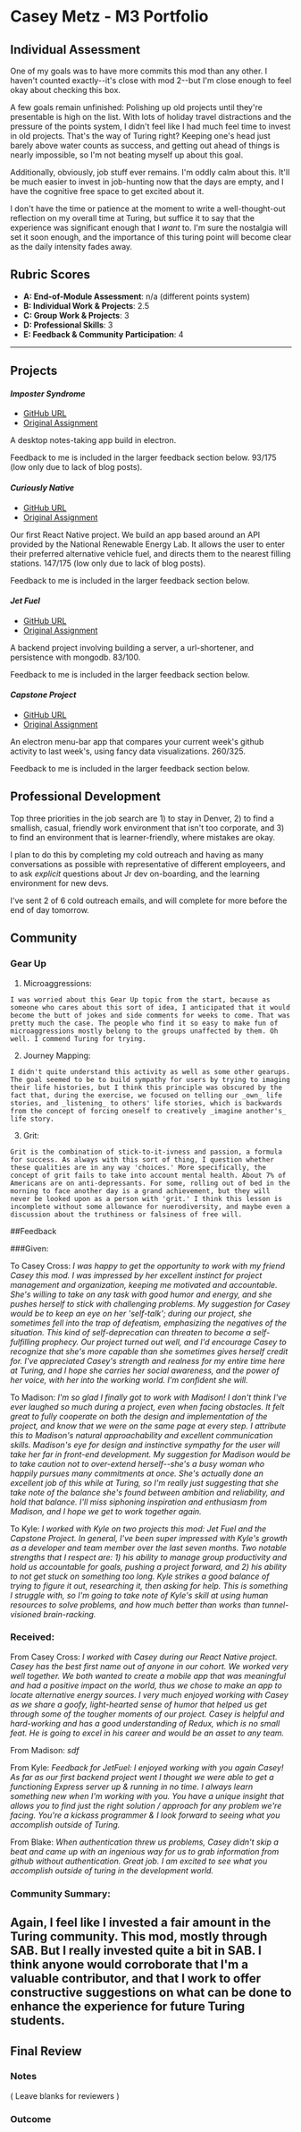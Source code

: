 # Casey Metz - M3 Portfolio

## Individual Assessment

One of my goals was to have more commits this mod than any other. I haven't counted exactly--it's close with mod 2--but I'm close enough to feel okay about checking this box.

A few goals remain unfinished:
Polishing up old projects until they're presentable is high on the list. With lots of holiday travel distractions and the pressure of the points system, I didn't feel like I had much feel time to invest in old projects. That's the way of Turing right? Keeping one's head just barely above water counts as success, and getting out ahead of things is nearly impossible, so I'm not beating myself up about this goal.

Additionally, obviously, job stuff ever remains. I'm oddly calm about this. It'll be much easier to invest in job-hunting now that the days are empty, and I have the cognitive free space to get excited about it.

I don't have the time or patience at the moment to write a well-thought-out reflection on my overall time at Turing, but suffice it to say that the experience was significant enough that I _want_ to. I'm sure the nostalgia will set it soon enough, and the importance of this turing point will become clear as the daily intensity fades away.

## Rubric Scores

* **A: End-of-Module Assessment**: n/a (different points system)
* **B: Individual Work & Projects**: 2.5
* **C: Group Work & Projects**: 3
* **D: Professional Skills**: 3
* **E: Feedback & Community Participation**: 4

-----------------------

## Projects

#### _Imposter Syndrome_

* [GitHub URL](https://github.com/Casey1449/Jot)
* [Original Assignment](http://frontend.turing.io/projects/imposter-syndrome.html)

A desktop notes-taking app build in electron.

Feedback to me is included in the larger feedback section below. 93/175 (low only due to lack of blog posts).

#### _Curiously Native_

* [GitHub URL](https://github.com/Casey1449/React-Native)
* [Original Assignment](http://frontend.turing.io/projects/curiously-native.html)

Our first React Native project. We build an app based around an API provided by the National Renewable Energy Lab. It allows the user to enter their preferred alternative vehicle fuel, and directs them to the nearest filling stations. 147/175 (low only due to lack of blog posts).

Feedback to me is included in the larger feedback section below.

#### _Jet Fuel_

* [GitHub URL](https://github.com/Casey1449/jetfuel)
* [Original Assignment](http://frontend.turing.io/projects/jet-fuel.html)

A backend project involving building a server, a url-shortener, and persistence with mongodb. 83/100.

Feedback to me is included in the larger feedback section below.

#### _Capstone Project_

* [GitHub URL](https://github.com/bcgodfrey91/git-in-the-game)
* [Original Assignment](http://frontend.turing.io/projects/capstone.html)

An electron menu-bar app that compares your current week's github activity to last week's, using fancy data visualizations. 260/325.

Feedback to me is included in the larger feedback section below.

## Professional Development

Top three priorities in the job search are 1) to stay in Denver, 2) to find a smallish, casual, friendly work environment that isn't too corporate, and 3) to find an environment that is learner-friendly, where mistakes are okay.

I plan to do this by completing my cold outreach and having as many conversations as possible with representative of different employeers, and to ask _explicit_ questions about Jr dev on-boarding, and the learning environment for new devs.

I've sent 2 of 6 cold outreach emails, and will complete for more before the end of day tomorrow.

## Community

### Gear Up

  1. Microaggressions:

    I was worried about this Gear Up topic from the start, because as someone who cares about this sort of idea, I anticipated that it would become the butt of jokes and side comments for weeks to come. That was pretty much the case. The people who find it so easy to make fun of microaggressions mostly belong to the groups unaffected by them. Oh well. I commend Turing for trying.

  2. Journey Mapping:

    I didn't quite understand this activity as well as some other gearups. The goal seemed to be to build sympathy for users by trying to imaging their life histories, but I think this principle was obscured by the fact that, during the exercise, we focused on telling our _own_ life stories, and _listening_ to others' life stories, which is backwards from the concept of forcing oneself to creatively _imagine another's_ life story.

  3. Grit:

    Grit is the combination of stick-to-it-ivness and passion, a formula for success. As always with this sort of thing, I question whether these qualities are in any way 'choices.' More specifically, the concept of grit fails to take into account mental health. About 7% of Americans are on anti-depressants. For some, rolling out of bed in the morning to face another day is a grand achievement, but they will never be looked upon as a person with 'grit.' I think this lesson is incomplete without some allowance for nuerodiversity, and maybe even a discussion about the truthiness or falsiness of free will.

##Feedback

###Given:

To Casey Cross:
_I was happy to get the opportunity to work with my friend Casey this mod. I was impressed by her excellent instinct for project management and organization, keeping me motivated and accountable. She's willing to take on any task with good humor and energy, and she pushes herself to stick with challenging problems. My suggestion for Casey would be to keep an eye on her 'self-talk'; during our project, she sometimes fell into the trap of defeatism, emphasizing the negatives of the situation. This kind of self-deprecation can threaten to become a self-fulfilling prophecy. Our project turned out well, and I'd encourage Casey to recognize that she's more capable than she sometimes gives herself credit for. I've appreciated Casey's strength and realness for my entire time here at Turing, and I hope she carries her social awareness, and the power of her voice, with her into the working world. I'm confident she will._

To Madison:
_I'm so glad I finally got to work with Madison! I don't think I've ever laughed so much during a project, even when facing obstacles. It felt great to fully cooperate on both the design and implementation of the project, and know that we were on the same page at every step. I attribute this to Madison's natural approachability and excellent communication skills. Madison's eye for design and instinctive sympathy for the user will take her far in front-end development. My suggestion for Madison would be to take caution not to over-extend herself--she's a busy woman who happily pursues many commitments at once. She's actually done an excellent job of this while at Turing, so I'm really just suggesting that she take note of the balance she's found between ambition and reliability, and hold that balance. I'll miss siphoning inspiration and enthusiasm from Madison, and I hope we get to work together again._

To Kyle:
_I worked with Kyle on two projects this mod: Jet Fuel and the Capstone Project. In general, I've been super impressed with Kyle's growth as a developer and team member over the last seven months. Two notable strengths that I respect are: 1) his ability to manage group productivity and hold us accountable for goals, pushing a project forward, and 2) his ability to not get stuck on something too long. Kyle strikes a good balance of trying to figure it out, researching it, then asking for help. This is something I struggle with, so I'm going to take note of Kyle's skill at using human resources to solve problems, and how much better than works than tunnel-visioned brain-racking._

### Received:

From Casey Cross:
_I worked with Casey during our React Native project.  Casey has the best first name out of anyone in our cohort.  We worked very well together.  We both wanted to create a mobile app that was meaningful and had a positive impact on the world, thus we chose to make an app to locate alternative energy sources.  I very much enjoyed working with Casey as we share a goofy, light-hearted sense of humor that helped us get through some of the tougher moments of our project.  Casey is helpful and hard-working and has a good understanding of Redux, which is no small feat.  He is going to excel in his career and would be an asset to any team._

From Madison:
_sdf_

From Kyle:
_Feedback for JetFuel: I enjoyed working with you again Casey! As far as our first backend project went I thought we were able to get a functioning Express server up & running in no time. I always learn something new when I'm working with you. You have a unique insight that allows you to find just the right solution / approach for any problem we're facing. You're a kickass programmer & I look forward to seeing what you accomplish outside of Turing._

From Blake:
_When authentication threw us problems, Casey didn't skip a beat and came up with an ingenious way for us to grab information from github without authentication. Great job. I am excited to see what you accomplish outside of turing in the development world._

### Community Summary:

Again, I feel like I invested a fair amount in the Turing community. This mod, mostly through SAB. But I really invested quite a bit in SAB. I think anyone would corroborate that I'm a valuable contributor, and that I work to offer constructive suggestions on what can be done to enhance the experience for future Turing students.
------------------

## Final Review

### Notes

( Leave blanks for reviewers )

### Outcome
